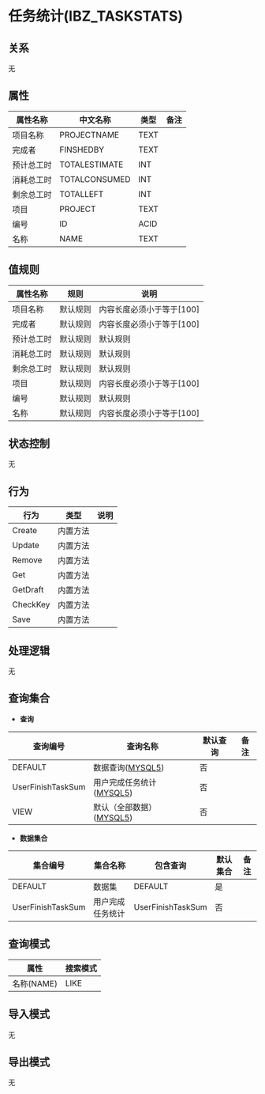 # 任务统计(IBZ_TASKSTATS)

  

## 关系
无

## 属性

| 属性名称        |    中文名称    | 类型     |  备注  |
| --------   |------------| -----   |  -------- | 
|项目名称|PROJECTNAME|TEXT|&nbsp;|
|完成者|FINSHEDBY|TEXT|&nbsp;|
|预计总工时|TOTALESTIMATE|INT|&nbsp;|
|消耗总工时|TOTALCONSUMED|INT|&nbsp;|
|剩余总工时|TOTALLEFT|INT|&nbsp;|
|项目|PROJECT|TEXT|&nbsp;|
|编号|ID|ACID|&nbsp;|
|名称|NAME|TEXT|&nbsp;|

## 值规则
| 属性名称    | 规则    |  说明  |
| --------   |------------| ----- | 
|项目名称|默认规则|内容长度必须小于等于[100]|
|完成者|默认规则|内容长度必须小于等于[100]|
|预计总工时|默认规则|默认规则|
|消耗总工时|默认规则|默认规则|
|剩余总工时|默认规则|默认规则|
|项目|默认规则|内容长度必须小于等于[100]|
|编号|默认规则|默认规则|
|名称|默认规则|内容长度必须小于等于[100]|

## 状态控制

无


## 行为
| 行为    | 类型    |  说明  |
| --------   |------------| ----- | 
|Create|内置方法|&nbsp;|
|Update|内置方法|&nbsp;|
|Remove|内置方法|&nbsp;|
|Get|内置方法|&nbsp;|
|GetDraft|内置方法|&nbsp;|
|CheckKey|内置方法|&nbsp;|
|Save|内置方法|&nbsp;|

## 处理逻辑
无

## 查询集合

* **查询**

| 查询编号 | 查询名称       | 默认查询 |   备注|
| --------  | --------   | --------   | ----- |
|DEFAULT|数据查询([MYSQL5](../../appendix/query_MYSQL5.md#TaskStats_Default))|否|&nbsp;|
|UserFinishTaskSum|用户完成任务统计([MYSQL5](../../appendix/query_MYSQL5.md#TaskStats_UserFinishTaskSum))|否|&nbsp;|
|VIEW|默认（全部数据）([MYSQL5](../../appendix/query_MYSQL5.md#TaskStats_View))|否|&nbsp;|

* **数据集合**

| 集合编号 | 集合名称   |  包含查询  | 默认集合 |   备注|
| --------  | --------   | -------- | --------   | ----- |
|DEFAULT|数据集|DEFAULT|是|&nbsp;|
|UserFinishTaskSum|用户完成任务统计|UserFinishTaskSum|否|&nbsp;|

## 查询模式
| 属性      |    搜索模式     |
| --------   |------------|
|名称(NAME)|LIKE|

## 导入模式
无


## 导出模式
无
